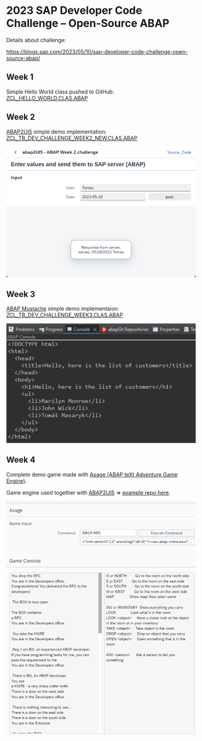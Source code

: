 # 2023 SAP Developer Code Challenge – Open-Source ABAP

Details about challenge:

https://blogs.sap.com/2023/05/10/sap-developer-code-challenge-open-source-abap/

## Week 1
Simple Hello World class pushed to GitHub: [ZCL_HELLO_WORLD.CLAS.ABAP](https://github.com/TBuryanek/SAP-Developer-Code-Challenge-Open-Source-ABAP-Week-1/blob/main/src/zcl_hello_world.clas.abap)

## Week 2
[ABAP2UI5](https://github.com/oblomov-dev/abap2UI5) simple demo implementation: [ZCL_TB_DEV_CHALLENGE_WEEK2_NEW.CLAS.ABAP](https://github.com/TBuryanek/SAP-Developer-Code-Challenge-Open-Source-ABAP/blob/main/src/zcl_tb_dev_challenge_week2_new.clas.abap)

![Screenshot of Week 2 App in browser](abap_week2_challenge_result.png)

## Week 3
[ABAP Mustache](https://github.com/sbcgua/abap_mustache) simple demo implementaion: [ZCL_TB_DEV_CHALLENGE_WEEK3.CLAS.ABAP](https://github.com/TBuryanek/SAP-Developer-Code-Challenge-Open-Source-ABAP/blob/main/src/zcl_tb_dev_challenge_week3.clas.abap)

![Screenshot of Week 3 Console output](abap_week3_challenge_result.png)

## Week 4
Complete demo game made with [Axage (ABAP teXt Adventure Game Engine)](https://github.com/Ennowulff/axage).

Game engine used together with [ABAP2UI5](https://github.com/oblomov-dev/abap2UI5) => [example repo here](https://github.com/jung-thomas/axage_example).

![Screenshot of Week 4 result](abap_week4_challenge_result.png)
